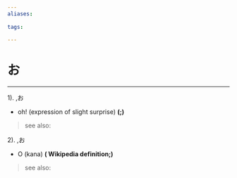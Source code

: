 ```yaml
---
aliases:
    
tags:
    
---
```


# お
---
1).
,お

- oh! (expression of slight surprise)
**(;)**
> see also: 
            
2).
,お

- O (kana)
**( Wikipedia definition;)**
> see also: 
            